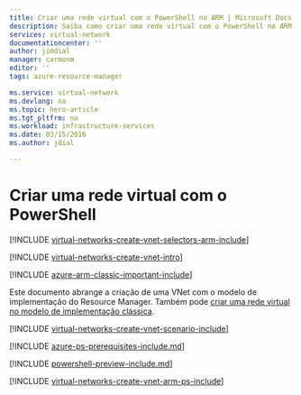 ```yaml
---
title: Criar uma rede virtual com o PowerShell no ARM | Microsoft Docs
description: Saiba como criar uma rede virtual com o PowerShell no ARM | Resource Manager.
services: virtual-network
documentationcenter: ''
author: jimdial
manager: carmonm
editor: ''
tags: azure-resource-manager

ms.service: virtual-network
ms.devlang: na
ms.topic: hero-article
ms.tgt_pltfrm: na
ms.workload: infrastructure-services
ms.date: 03/15/2016
ms.author: jdial

---
```

# Criar uma rede virtual com o PowerShell
[!INCLUDE [virtual-networks-create-vnet-selectors-arm-include](../../includes/virtual-networks-create-vnet-selectors-arm-include.md)]

[!INCLUDE [virtual-networks-create-vnet-intro](../../includes/virtual-networks-create-vnet-intro-include.md)]

[!INCLUDE [azure-arm-classic-important-include](../../includes/azure-arm-classic-important-include.md)]

Este documento abrange a criação de uma VNet com o modelo de implementação do Resource Manager. Também pode [criar uma rede virtual no modelo de implementação clássica](virtual-networks-create-vnet-classic-netcfg-ps.md).

[!INCLUDE [virtual-networks-create-vnet-scenario-include](../../includes/virtual-networks-create-vnet-scenario-include.md)]

[!INCLUDE [azure-ps-prerequisites-include.md](../../includes/azure-ps-prerequisites-include.md)]

[!INCLUDE [powershell-preview-include.md](../../includes/powershell-preview-include.md)]

[!INCLUDE [virtual-networks-create-vnet-arm-ps-include](../../includes/virtual-networks-create-vnet-arm-ps-include.md)]

<!--HONumber=ago16_HO4-->


